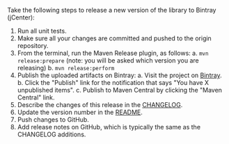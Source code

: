 Take the following steps to release a new version of the library to Bintray (jCenter):

1. Run all unit tests.
2. Make sure all your changes are committed and pushed to the origin repository.
3. From the terminal, run the Maven Release plugin, as follows:
    a. `mvn release:prepare` (note: you will be asked which version you are releasing)
    b. `mvn release:perform`
4. Publish the uploaded artifacts on Bintray:
    a. Visit the project on [Bintray](https://bintray.com/cookingfox/maven/chefling-di-java).
    b. Click the "Publish" link for the notification that says "You have X unpublished items".
    c. Publish to Maven Central by clicking the "Maven Central" link.
5. Describe the changes of this release in the [CHANGELOG](../CHANGELOG.md).
6. Update the version number in the [README](../README.md).
7. Push changes to GitHub.
8. Add release notes on GitHub, which is typically the same as the CHANGELOG additions.
